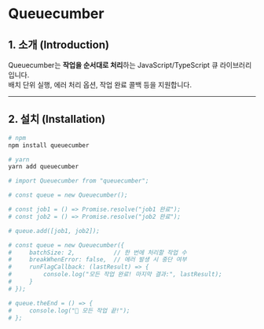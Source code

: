 # Queuecumber

## 1. 소개 (Introduction)

Queuecumber는 **작업을 순서대로 처리**하는 JavaScript/TypeScript 큐 라이브러리입니다.  
배치 단위 실행, 에러 처리 옵션, 작업 완료 콜백 등을 지원합니다.

---

## 2. 설치 (Installation)

```bash
# npm
npm install queuecumber

# yarn
yarn add queuecumber

# import Queuecumber from "queuecumber";

# const queue = new Queuecumber();

# const job1 = () => Promise.resolve("job1 완료");
# const job2 = () => Promise.resolve("job2 완료");

# queue.add([job1, job2]);

# const queue = new Queuecumber({
#     batchSize: 2,           // 한 번에 처리할 작업 수
#     breakWhenError: false,  // 에러 발생 시 중단 여부
#     runFlagCallback: (lastResult) => {
#         console.log("모든 작업 완료! 마지막 결과:", lastResult);
#     }
# });

# queue.theEnd = () => {
#     console.log("🎉 모든 작업 끝!");
# };
```
